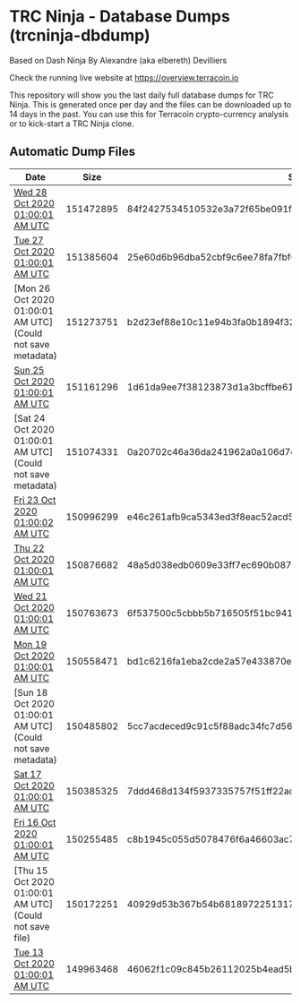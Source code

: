 # TRC Ninja - Database Dumps (trcninja-dbdump)
Based on Dash Ninja By Alexandre (aka elbereth) Devilliers

Check the running live website at https://overview.terracoin.io

This repository will show you the last daily full database dumps for TRC Ninja. This is generated once per day and the files can be downloaded up to 14 days in the past.
You can use this for Terracoin crypto-currency analysis or to kick-start a TRC Ninja clone.


## Automatic Dump Files
| Date | Size | SHA256 |
|--|--|--|
| [Wed 28 Oct 2020 01:00:01 AM UTC]() | 151472895 | 84f2427534510532e3a72f65be091fc73748d4b2e092c07724e288087c8929ff | 
| [Tue 27 Oct 2020 01:00:01 AM UTC]() | 151385604 | 25e60d6b96dba52cbf9c6ee78fa7fbf021dda76ccdd506c4ef3a11c91b039be4 | 
| [Mon 26 Oct 2020 01:00:01 AM UTC](Could not save metadata) | 151273751 | b2d23ef88e10c11e94b3fa0b1894f327b201d9a2e5d880a826605d7775ead0bb | 
| [Sun 25 Oct 2020 01:00:01 AM UTC]() | 151161296 | 1d61da9ee7f38123873d1a3bcffbe6119fe7faf2c004d76a416759a707b47cee | 
| [Sat 24 Oct 2020 01:00:01 AM UTC](Could not save metadata) | 151074331 | 0a20702c46a36da241962a0a106d7c81b930559c1fe02acc8406a11953005615 | 
| [Fri 23 Oct 2020 01:00:02 AM UTC]() | 150996299 | e46c261afb9ca5343ed3f8eac52acd54df6c8b4230975c09309e9f704e78eaef | 
| [Thu 22 Oct 2020 01:00:01 AM UTC]() | 150876682 | 48a5d038edb0609e33ff7ec690b0878cf10e7a48fdb42caee0d119500313d45e | 
| [Wed 21 Oct 2020 01:00:01 AM UTC]() | 150763673 | 6f537500c5cbbb5b716505f51bc94196202489a2c4fc148fb064a1adf0652ac8 | 
| [Mon 19 Oct 2020 01:00:01 AM UTC]() | 150558471 | bd1c6216fa1eba2cde2a57e433870e9eec1898f4d0832bc1308defd739d2fb59 | 
| [Sun 18 Oct 2020 01:00:01 AM UTC](Could not save metadata) | 150485802 | 5cc7acdeced9c91c5f88adc34fc7d567ac794dd5b1390a0529dc63a0efc4a7a4 | 
| [Sat 17 Oct 2020 01:00:01 AM UTC]() | 150385325 | 7ddd468d134f5937335757f51ff22ac24c2fcda75244aafa2d037362d170a356 | 
| [Fri 16 Oct 2020 01:00:01 AM UTC]() | 150255485 | c8b1945c055d5078476f6a46603ac7084a595d2a03a813e5a3e2c2223dc7b736 | 
| [Thu 15 Oct 2020 01:00:01 AM UTC](Could not save file) | 150172251 | 40929d53b367b54b681897225131756d1fe165f50d041b4599cb76f76839e4a4 | 
| [Tue 13 Oct 2020 01:00:01 AM UTC]() | 149963468 | 46062f1c09c845b26112025b4ead5b79a635b399be255abec0e7a54873e412e4 | 
